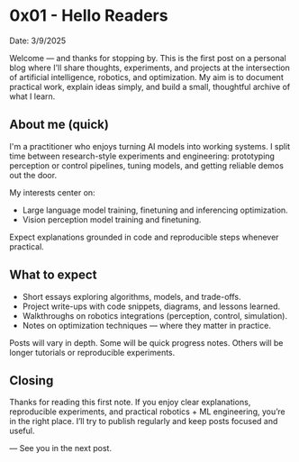 # 0x01 - Hello Readers

Date: 3/9/2025

Welcome — and thanks for stopping by. This is the first post on a personal blog where I'll share thoughts, experiments, and projects at the intersection of artificial intelligence, robotics, and optimization. My aim is to document practical work, explain ideas simply, and build a small, thoughtful archive of what I learn.

## About me (quick)

I'm a practitioner who enjoys turning AI models into working systems. I split time between research-style experiments and engineering: prototyping perception or control pipelines, tuning models, and getting reliable demos out the door.

My interests center on:

- Large language model training, finetuning and inferencing optimization.
- Vision perception model training and finetuning.  

Expect explanations grounded in code and reproducible steps whenever practical.

## What to expect

- Short essays exploring algorithms, models, and trade-offs.
- Project write-ups with code snippets, diagrams, and lessons learned.
- Walkthroughs on robotics integrations (perception, control, simulation).
- Notes on optimization techniques — where they matter in practice.

Posts will vary in depth. Some will be quick progress notes. Others will be longer tutorials or reproducible experiments.

## Closing

Thanks for reading this first note. If you enjoy clear explanations, reproducible experiments, and practical robotics + ML engineering, you’re in the right place. I’ll try to publish regularly and keep posts focused and useful.

— See you in the next post.
